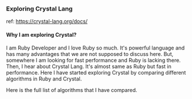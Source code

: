 ### Exploring Crystal Lang

ref: https://crystal-lang.org/docs/

#### Why I am exploring Crystal?
I am Ruby Developer and I love Ruby so much. It's powerful language and has many advantages that we are not supposed to discuss here. But, somewhere I am looking for fast performance and Ruby is lacking there. Then, I hear about Crystal Lang. It's almost same as Ruby but fast in performance. Here I have started exploring Crystal by comparing different algorithms in Ruby and Crystal.

Here is the full list of algorithms that I have compared.
